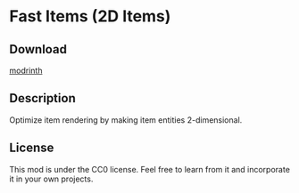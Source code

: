 # Fast Items (2D Items)
## Download
[modrinth](https://modrinth.com/mod/fast-items)

## Description

Optimize item rendering by making item entities 2-dimensional.

## License

This mod is under the CC0 license. Feel free to learn from it and incorporate it in your own projects.

